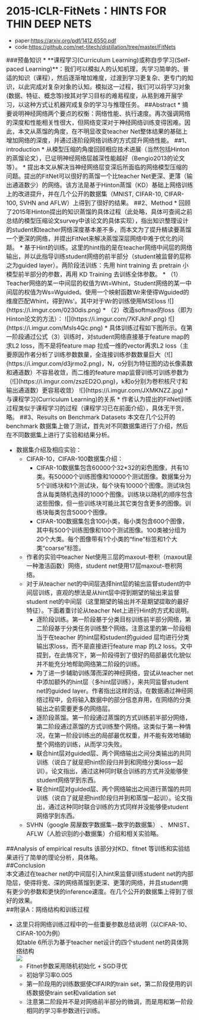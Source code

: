 # 2015-ICLR-FitNets：HINTS FOR THIN DEEP NETS   
* paper:https://arxiv.org/pdf/1412.6550.pdf  
* code:https://github.com/net-titech/distillation/tree/master/FitNets            

<font size = 3>
###预备知识  
* **课程学习(Curriculum Learning)或称自步学习(Self-paced Learning)**：我们可以模拟人的认知机理，先学习简单的、普适的知识（课程），然后逐渐增加难度，过渡到学习更复杂、更专门的知识，以此完成对复杂对象的认知。模拟这一过程，我们可以将学习对象(数据、特征、概念等)按其对学习目标的难易程度，从易到难开展学习，以这种方式让机器完成复杂的学习与推理任务。
##Abstract
* 摘要说明神经网络两个要点的权衡：网络性能、执行速度。再次强调网络的深度和性能相关性很大，但网络变深对于神经网络训练变得困难。因此，本文从蒸馏的角度，在不明显改变teacher Net整体结果的基础上增加网络的深度，并通过逐阶段网络训练的方式提升网络性能。    
##1、introduction   
* 从模型压缩的角度回顾相应技术进展（当然包括Hinton的蒸馏论文），已证明神经网络层越深性能越好（Bengio2013的论文等）。     
* 提出本文从解决当神经网络层变深后所面临的网络模型压缩的问题。提出的FitNet可以很好的蒸馏一个比teacher Net更深、更薄（输出通道数少）的网络。该方法是基于Hinton蒸馏（KD）基础上网络训练上的改进提升，并在几个公开的数据集（MNIST, CIFAR-10, CIFAR-100, SVHN and AFLW）上得到了很好的结果。    
##2、Method   
* 回顾了2015年Hinton提出的知识蒸馏的具体过程（此处略，具体可查阅之前总结的模型压缩论文survey中该论文的具体实现），指出知识整理设计的student和teacher网络深度基本差不多，而本文为了提升精读要蒸馏一个更深的网络，并提出FitNet来解决蒸馏深层网络中难于优化的问题。           
* 基于Hint的训练。这里的hint指的是在teacher网络中间层的网络输出，并以此指导训练student网络的前半部分（student被监督的层称之为guided layer）。两阶段法训练：先用 hint training 去 pretrain 小模型前半部分的参数，再用 KD Training 去训练全体参数。
	* （1）Teacher网络的某一中间层的权值为Wt=Whint，Student网络的某一中间层的权值为Ws=Wguided。使用一个映射函数Wr来使得Wguided的维度匹配Whint，得到Ws'。其中对于Wr的训练使用MSEloss  
		![](https://i.imgur.com/0230dis.png)   
	* （2）改造softmax的loss（即为Hinton论文的方法）：
		![](https://i.imgur.com/7KFJkhF.png)    
		![](https://i.imgur.com/Msls4Qc.png)   
	* 具体训练过程如下图所示。在第一阶段通过公式（3）训练时，对student网络直接基于feature map的求L2 loss，而不是将feature map 拉成一维的vector再求L2 loss（主要原因作者分析了训练参数数量，全连接训练参数数量巨大（![](https://i.imgur.com/d3jrmo2.png)，N，o分别为特征图的边长像素数和通道数）不容易收敛，而二维的feature map监督训练可训练参数为（![](https://i.imgur.com/zszED2O.png)，k和o分别为卷积核尺寸和输出通道数）更容易收敛）    
	![](https://i.imgur.com/JXMKNZZ.jpg)
 * 与课程学习(Curriculum Learning)的关系
 	* 作者认为提出的FitNet训练过程类似于课程学习的过程（课程学习已在前面介绍），具体无干货，略。
##3、Results on Benchmark Datasets  
本文在几个公开的benchmark 数据集上做了测试，首先对不同数据集进行了介绍，然后在不同数据集上进行了实验和结果分析。 
     
* 数据集介绍及相应实验：    
	* CIFAR-10，CIFAR-100数据集介绍：        
		* CIFAR-10数据集包含60000个32*32的彩色图像，共有10类。有50000个训练图像和10000个测试图像。数据集分为5个训练块和1个测试块，每个块有10000个图像。测试块包含从每类随机选择的1000个图像。训练块以随机的顺序包含这些图像，但一些训练块可能比其它类包含更多的图像。训练块每类包含5000个图像。    
		* CIFAR-100数据集包含100小类，每小类包含600个图像，其中有500个训练图像和100个测试图像。100类被分组为20个大类。每个图像带有1个小类的“fine”标签和1个大类“coarse”标签。    
	* 作者的实验中teacher Net使用三层的maxout-卷积（maxout是一种激活函数）网络，student net使用17层maxout-卷积网络。    
	* 对于从teacher net的中间层选择hint层的输出监督student的中间层训练，直观的想法是从hint层中得到期望的输出来监督student net的中间层（这里期望的输出并不是期望提取的最好特征）。下面着重讨论从teacher Net上进行Hint的方式和说明。    
		* 逐阶段训练。第一阶段基于分类目标训练前半部分网络，第二阶段基于分类任务训练整个网络。注意这里的第一阶段相当于在teacher 的hint层和student的guided 层均进行分类输出求loss，而不是直接进行feature map 的L2 loss。文中提到，在此情况下，第一阶段得到了很好的局部最优化貌似并不能充分地帮助网络第二阶段的训练。    
		* 为了进一步辅助训练薄而深的神经网络，尝试从teacher net中添加额外的hint层（多hint层训练），来共同监督student net的guided layer。作者指出这样的话，在数据通过神经网络过程中，会将输入数据中的部分信息弃用，在网络的分类输出之前需要更多的网络层。   
		* 逐阶段蒸馏。第一阶段通过蒸馏的方式训练前半部分网络，第二阶段通过蒸馏的方式训练整个网络。这类似于第一种情况，在第一阶段训练出的局部最优权重，并不能有效地辅助整个网络的训练，从而学习失败。    
		* 联合hint层对guided层、两个网络输出之间分类输出的共同训练（说白了就是把hint阶段归并到和网络分类loss一起训）。论文指出，通过这种同时联合训练的方式并没能够使student网络学到东西。    
		* 联合hint层对guided层、两个网络输出之间进行蒸馏的共同训练（说白了就是把hint阶段归并到和蒸馏一起训）。论文指出，通过这种同时联合训练的方式同样并没能够使student网络学到东西。  
	* SVHN（google 房屋数字数据集--数字的数据集） 、 MNIST、AFLW（人脸识别的小数据集）介绍和相关实验略。   

##Analysis of empirical results
该部分对KD、fitnet 等训练和实验结果进行了简单的理论分析，具体略。     
##Conclusion   
本文通过在teacher net的中间层引入hint来监督训练student net的内部隐层，使得将宽、深的网络蒸馏到更深、更薄的网络，并且student拥有更少的参数和更快的inference速度。在几个公开的数据集上得到了很好的效果。    
##附录A：网络结构和训练过程
* 这里只将网络训练过程中的一些重要参数总结说明（以CIFAR-10、CIFAR-100为例）   
如table 6所示为基于teacher net设计的四个student net的具体网络结构   
![](https://i.imgur.com/Ggcp4Ye.png)     
	* Fitnet参数采用随机初始化 + SGD寻优   
	* 初始学习率0.005   
	* 第一阶段用的训练数据使CIFAIR的train set，第二阶段使用的训练数据使train set和validation set   
	* 注意第二阶段并不是对网络前半部分的微调，而是用和第一阶段相同的学习率参数进行训练。









 		   

   


</size>